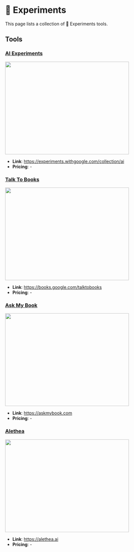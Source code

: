 # 🥼 Experiments

This page lists a collection of 🥼 Experiments tools.

## Tools

### [AI Experiments](https://experiments.withgoogle.com/collection/ai)
<a href="https://experiments.withgoogle.com/collection/ai">
   <img src="media/AI Experiments.png" width="400" height="300">
</a>
 
- **Link**: https://experiments.withgoogle.com/collection/ai
- **Pricing**: -

### [Talk To Books](https://books.google.com/talktobooks)
<a href="https://books.google.com/talktobooks">
   <img src="media/Talk To Books.png" width="400" height="300">
</a>
 
- **Link**: https://books.google.com/talktobooks
- **Pricing**: -

### [Ask My Book](https://askmybook.com)
<a href="https://askmybook.com">
   <img src="media/Ask My Book.png" width="400" height="300">
</a>
 
- **Link**: https://askmybook.com
- **Pricing**: -

### [Alethea](https://alethea.ai)
<a href="https://alethea.ai">
   <img src="media/Alethea.png" width="400" height="300">
</a>
 
- **Link**: https://alethea.ai
- **Pricing**: -

